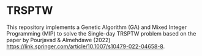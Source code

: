 # TRSPTW
This repository implements a Genetic Algorithm (GA) and Mixed Integer Programming (MIP) to solve the Single-day TRSPTW problem based on the paper by Pourjavad &amp; Almehdawe (2022) https://link.springer.com/article/10.1007/s10479-022-04658-8.
